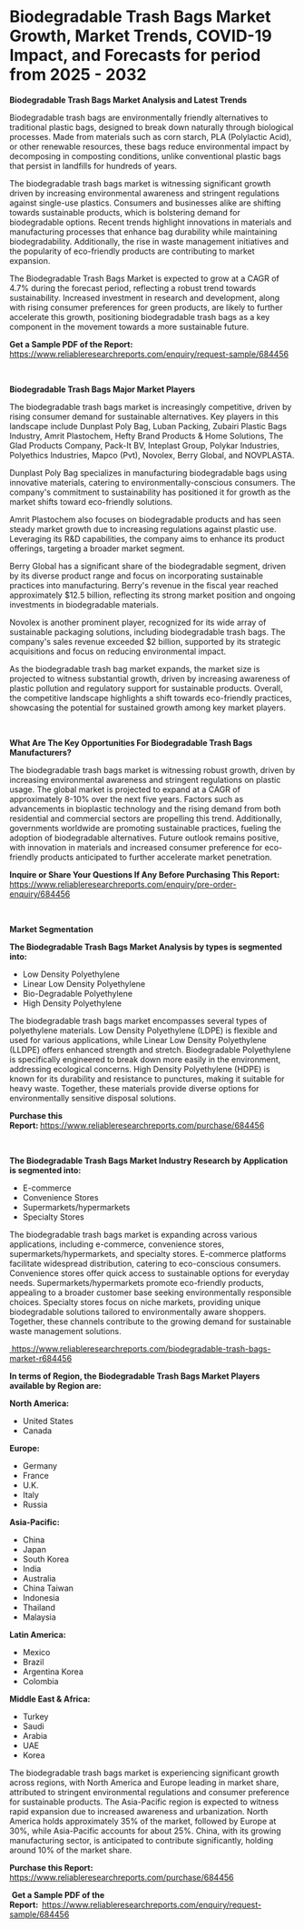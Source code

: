 <p><h1>Biodegradable Trash Bags Market Growth, Market Trends, COVID-19 Impact, and Forecasts for period from 2025 - 2032</h1></p><p><strong>Biodegradable Trash Bags Market Analysis and Latest Trends</strong></p>
<p><p>Biodegradable trash bags are environmentally friendly alternatives to traditional plastic bags, designed to break down naturally through biological processes. Made from materials such as corn starch, PLA (Polylactic Acid), or other renewable resources, these bags reduce environmental impact by decomposing in composting conditions, unlike conventional plastic bags that persist in landfills for hundreds of years.</p><p>The biodegradable trash bags market is witnessing significant growth driven by increasing environmental awareness and stringent regulations against single-use plastics. Consumers and businesses alike are shifting towards sustainable products, which is bolstering demand for biodegradable options. Recent trends highlight innovations in materials and manufacturing processes that enhance bag durability while maintaining biodegradability. Additionally, the rise in waste management initiatives and the popularity of eco-friendly products are contributing to market expansion. </p><p>The Biodegradable Trash Bags Market is expected to grow at a CAGR of 4.7% during the forecast period, reflecting a robust trend towards sustainability. Increased investment in research and development, along with rising consumer preferences for green products, are likely to further accelerate this growth, positioning biodegradable trash bags as a key component in the movement towards a more sustainable future.</p></p>
<p><strong>Get a Sample PDF of the Report:&nbsp;</strong> <a href="https://www.reliableresearchreports.com/enquiry/request-sample/684456?utm_campaign=41&utm_medium=2&utm_source=Github&utm_content=ia&utm_term=19042025&utm_id=biodegradable-trash-bags">https://www.reliableresearchreports.com/enquiry/request-sample/684456</a></p>
<p>&nbsp;</p>
<p><strong>Biodegradable Trash Bags Major Market Players</strong></p>
<p><p>The biodegradable trash bags market is increasingly competitive, driven by rising consumer demand for sustainable alternatives. Key players in this landscape include Dunplast Poly Bag, Luban Packing, Zubairi Plastic Bags Industry, Amrit Plastochem, Hefty Brand Products & Home Solutions, The Glad Products Company, Pack-It BV, Inteplast Group, Polykar Industries, Polyethics Industries, Mapco (Pvt), Novolex, Berry Global, and NOVPLASTA.</p><p>Dunplast Poly Bag specializes in manufacturing biodegradable bags using innovative materials, catering to environmentally-conscious consumers. The company's commitment to sustainability has positioned it for growth as the market shifts toward eco-friendly solutions.</p><p>Amrit Plastochem also focuses on biodegradable products and has seen steady market growth due to increasing regulations against plastic use. Leveraging its R&D capabilities, the company aims to enhance its product offerings, targeting a broader market segment.</p><p>Berry Global has a significant share of the biodegradable segment, driven by its diverse product range and focus on incorporating sustainable practices into manufacturing. Berry's revenue in the fiscal year reached approximately $12.5 billion, reflecting its strong market position and ongoing investments in biodegradable materials.</p><p>Novolex is another prominent player, recognized for its wide array of sustainable packaging solutions, including biodegradable trash bags. The company's sales revenue exceeded $2 billion, supported by its strategic acquisitions and focus on reducing environmental impact.</p><p>As the biodegradable trash bag market expands, the market size is projected to witness substantial growth, driven by increasing awareness of plastic pollution and regulatory support for sustainable products. Overall, the competitive landscape highlights a shift towards eco-friendly practices, showcasing the potential for sustained growth among key market players.</p></p>
<p>&nbsp;</p>
<p><strong>What Are The Key Opportunities For Biodegradable Trash Bags Manufacturers?</strong></p>
<p><p>The biodegradable trash bags market is witnessing robust growth, driven by increasing environmental awareness and stringent regulations on plastic usage. The global market is projected to expand at a CAGR of approximately 8-10% over the next five years. Factors such as advancements in bioplastic technology and the rising demand from both residential and commercial sectors are propelling this trend. Additionally, governments worldwide are promoting sustainable practices, fueling the adoption of biodegradable alternatives. Future outlook remains positive, with innovation in materials and increased consumer preference for eco-friendly products anticipated to further accelerate market penetration.</p></p>
<p><strong>Inquire or Share Your Questions If Any Before Purchasing This Report:</strong> <a href="https://www.reliableresearchreports.com/enquiry/pre-order-enquiry/684456?utm_campaign=41&utm_medium=2&utm_source=Github&utm_content=ia&utm_term=19042025&utm_id=biodegradable-trash-bags">https://www.reliableresearchreports.com/enquiry/pre-order-enquiry/684456</a></p>
<p>&nbsp;</p>
<p><strong>Market Segmentation</strong></p>
<p><strong>The Biodegradable Trash Bags Market Analysis by types is segmented into:</strong></p>
<p><ul><li>Low Density Polyethylene</li><li>Linear Low Density Polyethylene</li><li>Bio-Degradable Polyethylene</li><li>High Density Polyethylene</li></ul></p>
<p><p>The biodegradable trash bags market encompasses several types of polyethylene materials. Low Density Polyethylene (LDPE) is flexible and used for various applications, while Linear Low Density Polyethylene (LLDPE) offers enhanced strength and stretch. Biodegradable Polyethylene is specifically engineered to break down more easily in the environment, addressing ecological concerns. High Density Polyethylene (HDPE) is known for its durability and resistance to punctures, making it suitable for heavy waste. Together, these materials provide diverse options for environmentally sensitive disposal solutions.</p></p>
<p><strong>Purchase this Report:&nbsp;</strong><a href="https://www.reliableresearchreports.com/purchase/684456?utm_campaign=41&utm_medium=2&utm_source=Github&utm_content=ia&utm_term=19042025&utm_id=biodegradable-trash-bags">https://www.reliableresearchreports.com/purchase/684456</a></p>
<p>&nbsp;</p>
<p><strong>The Biodegradable Trash Bags Market Industry Research by Application is segmented into:</strong></p>
<p><ul><li>E-commerce</li><li>Convenience Stores</li><li>Supermarkets/hypermarkets</li><li>Specialty Stores</li></ul></p>
<p><p>The biodegradable trash bags market is expanding across various applications, including e-commerce, convenience stores, supermarkets/hypermarkets, and specialty stores. E-commerce platforms facilitate widespread distribution, catering to eco-conscious consumers. Convenience stores offer quick access to sustainable options for everyday needs. Supermarkets/hypermarkets promote eco-friendly products, appealing to a broader customer base seeking environmentally responsible choices. Specialty stores focus on niche markets, providing unique biodegradable solutions tailored to environmentally aware shoppers. Together, these channels contribute to the growing demand for sustainable waste management solutions.</p></p>
<p><a href="https://www.reliableresearchreports.com/biodegradable-trash-bags-market-r684456?utm_campaign=41&utm_medium=2&utm_source=Github&utm_content=ia&utm_term=19042025&utm_id=biodegradable-trash-bags">&nbsp;https://www.reliableresearchreports.com/biodegradable-trash-bags-market-r684456</a></p>
<p><strong>In terms of Region, the Biodegradable Trash Bags Market Players available by Region are:</strong></p>
<p>
    <p> <strong> North America: </strong>
        <ul>
            <li>United States</li>
            <li>Canada</li>
        </ul>
        </p> 
    <p> <strong> Europe: </strong>
        <ul>
            <li>Germany</li>
            <li>France</li>
            <li>U.K.</li>
            <li>Italy</li>
            <li>Russia</li>
        </ul>
        </p> 
    <p> <strong> Asia-Pacific: </strong>
        <ul>
            <li>China</li>
            <li>Japan</li>
            <li>South Korea</li>
            <li>India</li>
            <li>Australia</li>
            <li>China Taiwan</li>
            <li>Indonesia</li>
            <li>Thailand</li>
            <li>Malaysia</li>
        </ul>
        </p> 
    <p> <strong> Latin America: </strong>
        <ul>
            <li>Mexico</li>
            <li>Brazil</li>
            <li>Argentina Korea</li>
            <li>Colombia</li>
        </ul>
        </p> 
    <p> <strong> Middle East & Africa: </strong>
        <ul>
            <li>Turkey</li>
            <li>Saudi</li>
            <li>Arabia</li>
            <li>UAE</li>
            <li>Korea</li>
        </ul>
    </p>
    </p>
<p><p>The biodegradable trash bags market is experiencing significant growth across regions, with North America and Europe leading in market share, attributed to stringent environmental regulations and consumer preference for sustainable products. The Asia-Pacific region is expected to witness rapid expansion due to increased awareness and urbanization. North America holds approximately 35% of the market, followed by Europe at 30%, while Asia-Pacific accounts for about 25%. China, with its growing manufacturing sector, is anticipated to contribute significantly, holding around 10% of the market share.</p></p>
<p><strong>Purchase this Report: </strong><a href="https://www.reliableresearchreports.com/purchase/684456?utm_campaign=41&utm_medium=2&utm_source=Github&utm_content=ia&utm_term=19042025&utm_id=biodegradable-trash-bags">https://www.reliableresearchreports.com/purchase/684456</a></p>
<p>&nbsp;<strong>Get a Sample PDF of the Report:&nbsp;&nbsp;</strong><a href="https://www.reliableresearchreports.com/enquiry/request-sample/684456?utm_campaign=41&utm_medium=2&utm_source=Github&utm_content=ia&utm_term=19042025&utm_id=biodegradable-trash-bags">https://www.reliableresearchreports.com/enquiry/request-sample/684456</a></p>
<p><strong></strong></p>
<p><p></p><p></p><p></p></p>